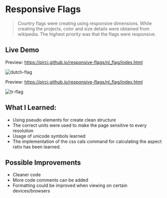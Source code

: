 # Responsive Flags

> Country flags were creating using responsive dimensions. While creating the projects, color and size details were obtained from wikipedia. The highest priority was that the flags were responsive. 


## Live Demo

Preview:  https://pirci.github.io/responsive-flags/nl_flag/index.html

![dutch-flag](https://media.giphy.com/media/wjdAkW6zaHXKrALdgq/giphy.gif)


Preview:  https://pirci.github.io/responsive-flags/nl_flag/index.html

![tr-flag](https://media.giphy.com/media/RF1PHLedC7pJkT6RvV/giphy.gif)


## What I Learned:

- Using pseudo elements for create clean structure
- The correct units were used to make the page sensitive to every resolution
- Usage of unicode symbols learned
- The implementation of the css cals command for calculating the aspect ratio has been learned.


## Possible Improvements

- Cleaner code
- More code comments can be added
- Formatting could be improved when viewing on certain devices/browsers






